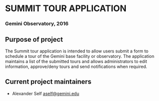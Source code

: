 # SUMMIT TOUR APPLICATION
### Gemini Observatory, 2016

## Purpose of project
The Summit tour application is intended to allow users submit a form to schedule a tour of the Gemini base facility or observatory. The application maintains a list of the submitted tours and allows administrators to edit information, approve/deny tours and send notifications when required.

## Current project maintainers
  - Alexander Self aself@gemini.edu
